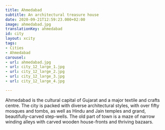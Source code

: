 ```yaml
---
title: Ahmedabad
subtitle: An architectural treasure house
date: 2020-09-21T12:59:23.000+02:00
image: ahmedabad.jpg
translationKey: ahmedabad
id: city
layout: xcity
tags:
- Cities
- Ahmedabad
carousel:
- url: ahmedabad.jpg
- url: city_12_large_1.jpg
- url: city_12_large_2.jpg
- url: city_12_large_3.jpg
- url: city_12_large_4.jpg

---
```

Ahmedabad is the cultural capital of Gujarat and a major textile and crafts centre. The city is packed with diverse architectural styles, with over fifty mosques and tombs, as well as Hindu and Jain temples and grand, beautifully-carved step-wells. The old part of town is a maze of narrow winding alleys with carved wooden house-fronts and thriving bazaars.